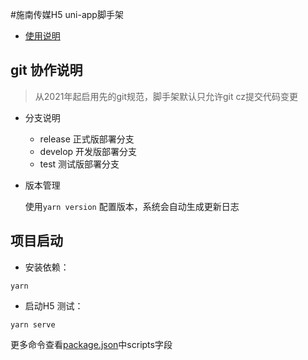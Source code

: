 #施南传媒H5 uni-app脚手架
- [使用说明](https://git.owoit.com/OwOItReadMe/workflow/-/tree/master/wiki/H5)
## git 协作说明
> 从2021年起启用先的git规范，脚手架默认只允许git cz提交代码变更
- 分支说明
    - release 正式版部署分支
    - develop 开发版部署分支
    - test    测试版部署分支
- 版本管理
   
   使用`yarn version` 配置版本，系统会自动生成更新日志
## 项目启动
- 安装依赖：
```shell
yarn
```
- 启动H5 测试：
```shell
yarn serve
```
 更多命令查看[package.json](package.json)中scripts字段

